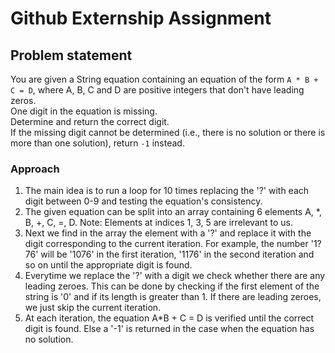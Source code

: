 # Github Externship Assignment

## Problem statement

You are given a String equation containing an equation of the form `A * B + C = D`, where A, B, C and D are positive integers that don't have leading zeros. \
One digit in the equation is missing. \
Determine and return the correct digit. \
If the missing digit cannot be determined (i.e., there is no solution or there is more than one solution), return `-1` instead.

### Approach

1) The main idea is to run a loop for 10 times replacing the '?' with each digit between 0-9 and testing the equation's consistency.
2) The given equation can be split into an array containing 6 elements A, *, B, +, C, =, D.
Note: Elements at indices 1, 3, 5 are irrelevant to us.
3) Next we find in the array the element with a '?' and replace it with the digit corresponding to the current iteration. For example, the number '1?76' will be '1076' in the first iteration, '1176' in the second iteration and so on until the appropriate digit is found.
4) Everytime we replace the '?' with a digit we check whether there are any leading zeroes. This can be done by checking if the first element of the string is '0' and if its length is greater than 1. If there are leading zeroes, we just skip the current iteration.
5) At each iteration, the equation A*B + C = D is verified until the correct digit is found. Else a '-1' is returned in the case when the equation has no solution.